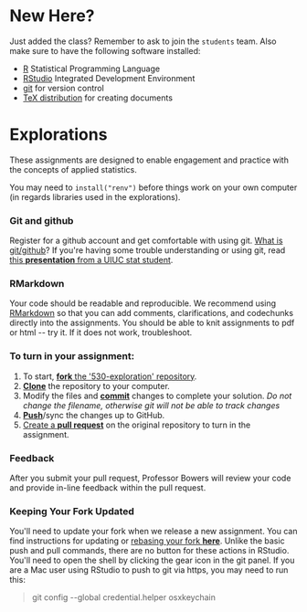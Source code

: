 # New Here?
Just added the class? Remember to ask to join the `students` team. Also make sure to have the following software installed:
- [R][download-r] Statistical Programming Language
- [RStudio][download-rstudio] Integrated Development Environment
- [git][download-git] for version control
- [TeX distribution][download-tex] for creating documents

# Explorations
These assignments are designed to enable engagement and practice with the concepts of applied statistics.

You may need to `install("renv")` before things work on your own computer (in regards libraries used in the explorations).

### Git and github
Register for a github account and get comfortable with using git. [What is git/github][git-tour]? If you're having some trouble understanding or using git, read [this **presentation** from a UIUC stat student][coatless-presentation].

### RMarkdown
Your code should be readable and reproducible. We recommend using [RMarkdown][markdown-lessons] so that you can add comments, clarifications, and codechunks directly into the assignments. You should be able to knit assignments to pdf or html -- try it. If it does not work, troubleshoot.

### To turn in your assignment:
1. To start, [**fork** the '530-exploration' repository][forking].
1. [**Clone**][ref-clone] the repository to your computer.
1. Modify the files and [**commit**][ref-commit] changes to complete your solution. _Do not change the filename, otherwise git will not be able to track changes_
1. [**Push**][ref-push]/sync the changes up to GitHub.
1. [Create a **pull request**][pull-request] on the original repository to turn in the assignment.

### Feedback
After you submit your pull request, Professor Bowers will review your code and provide in-line feedback within the pull request.

### Keeping Your Fork Updated
You'll need to update your fork when we release a new assignment. You can find instructions for updating or [rebasing your fork __here__][rebase]. Unlike the basic push and pull commands, there are no button for these actions in RStudio. You'll need to open the shell by clicking the gear icon in the git panel. If you are a Mac user using RStudio to push to git via https, you may need to run this:
>git config --global credential.helper osxkeychain

<!-- Links -->
[download-r]: https://cran.r-project.org/
[download-rstudio]: https://www.rstudio.com/products/rstudio/download3/
[download-git]: https://git-scm.com/downloads
[download-tex]: https://www.latex-project.org/get/
[git-tour]: https://www.youtube.com/watch?v=VUaBfYCmJls
[coatless-presentation]: https://drive.google.com/file/d/0ByNsd8qm6Gepb3RPbllVZ0tpOEU/view
[create-repo]: https://help.github.com/articles/create-a-repo
[add-to-team-action]: https://github.com/education/teachers_pet/#giving-others-access
[forking]: https://guides.github.com/activities/forking/
[ref-clone]: http://gitref.org/creating/#clone
[ref-commit]: http://gitref.org/basic/#commit
[ref-push]: http://gitref.org/remotes/#push
[pull-request]: https://help.github.com/articles/creating-a-pull-request
[markdown-lessons]: http://rmarkdown.rstudio.com/lesson-1.html
[rebase]: https://robots.thoughtbot.com/keeping-a-github-fork-updated
